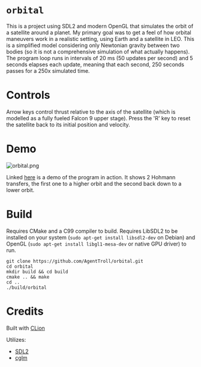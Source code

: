 # `orbital`

This is a project using SDL2 and modern OpenGL that
simulates the orbit of a satellite around a planet.
My primary goal was to get a feel of how orbital
maneuvers work in a realistic setting, using Earth
and a satellite in LEO. This is a simplified model
considering only Newtonian gravity between two bodies (so
it is not a comprehensive simulation of what actually
happens). The program loop runs in intervals of 20 ms
(50 updates per second) and 5 seconds elapses each update,
meaning that each second, 250 seconds passes for a 250x
simulated time.

# Controls

Arrow keys control thrust relative to the axis of the
satellite (which is modelled as a fully fueled Falcon 9
upper stage). Press the 'R' key to reset the satellite back
to its initial position and velocity.

# Demo

![orbital.png](https://i.postimg.cc/zDdpn2wd/orbital.png)

Linked [here](https://streamable.com/83lmfk) is a demo of
the program in action. It shows 2 Hohmann transfers, the
first one to a higher orbit and the second back down to a
lower orbit.

# Build

Requires CMake and a C99 compiler to build. Requires 
LibSDL2 to be installed on your system (`sudo apt-get install libsdl2-dev` 
on Debian) and OpenGL (`sudo apt-get install libgl1-mesa-dev`
or native GPU driver) to run.

``` shell
git clone https://github.com/AgentTroll/orbital.git
cd orbital
mkdir build && cd build
cmake .. && make
cd ..
./build/orbital
```

# Credits

Built with [CLion](https://www.jetbrains.com/clion/)

Utilizes:

  * [SDL2](https://www.libsdl.org/)
  * [cglm](https://github.com/recp/cglm)
